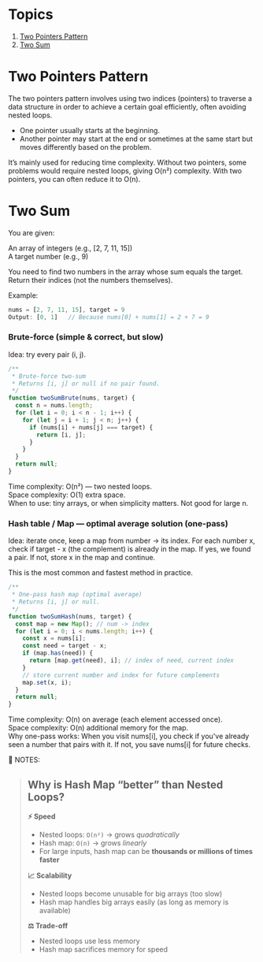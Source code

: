 # Topics

1. [Two Pointers Pattern](https://github.com/akshaitr/data-structures-and-algorithms?tab=readme-ov-file#two-pointers-pattern)
2. [Two Sum](https://github.com/akshaitr/data-structures-and-algorithms?tab=readme-ov-file#two-sum)

# Two Pointers Pattern

The two pointers pattern involves using two indices (pointers) to traverse a data structure in order to achieve a certain goal efficiently, often avoiding nested loops.

- One pointer usually starts at the beginning.
- Another pointer may start at the end or sometimes at the same start but moves differently based on the problem.

It’s mainly used for reducing time complexity. Without two pointers, some problems would require nested loops, giving O(n²) complexity. With two pointers, you can often reduce it to O(n).

# Two Sum

You are given:

An array of integers (e.g., [2, 7, 11, 15]) <br/>
A target number (e.g., 9)

You need to find two numbers in the array whose sum equals the target.
Return their indices (not the numbers themselves).

Example:
```javascript
nums = [2, 7, 11, 15], target = 9
Output: [0, 1]   // Because nums[0] + nums[1] = 2 + 7 = 9
```

### Brute-force (simple & correct, but slow)

Idea: try every pair (i, j).
```javascript
/**
 * Brute-force two-sum
 * Returns [i, j] or null if no pair found.
 */
function twoSumBrute(nums, target) {
  const n = nums.length;
  for (let i = 0; i < n - 1; i++) {
    for (let j = i + 1; j < n; j++) {
      if (nums[i] + nums[j] === target) {
        return [i, j];
      }
    }
  }
  return null;
}
```

Time complexity: O(n²) — two nested loops.<br/>
Space complexity: O(1) extra space.<br/>
When to use: tiny arrays, or when simplicity matters. Not good for large n.

### Hash table / Map — optimal average solution (one-pass)

Idea: iterate once, keep a map from number → its index. For each number x, check if target - x (the complement) is already in the map. If yes, we found a pair. If not, store x in the map and continue.

This is the most common and fastest method in practice.
```javascript
/**
 * One-pass hash map (optimal average)
 * Returns [i, j] or null.
 */
function twoSumHash(nums, target) {
  const map = new Map(); // num -> index
  for (let i = 0; i < nums.length; i++) {
    const x = nums[i];
    const need = target - x;
    if (map.has(need)) {
      return [map.get(need), i]; // index of need, current index
    }
    // store current number and index for future complements
    map.set(x, i);
  }
  return null;
}
```

Time complexity: O(n) on average (each element accessed once).<br/>
Space complexity: O(n) additional memory for the map.<br/>
Why one-pass works: When you visit nums[i], you check if you've already seen a number that pairs with it. If not, you save nums[i] for future checks.

📢 NOTES:

> ## Why is Hash Map “better” than Nested Loops?
>
> **⚡ Speed**
> - Nested loops: `O(n²)` → grows *quadratically*  
> - Hash map: `O(n)` → grows *linearly*  
> - For large inputs, hash map can be **thousands or millions of times faster**
>
> **📈 Scalability**
> - Nested loops become unusable for big arrays (too slow)  
> - Hash map handles big arrays easily (as long as memory is available)
>
> **⚖️ Trade-off**
> - Nested loops use less memory  
> - Hash map sacrifices memory for speed

